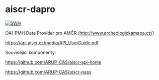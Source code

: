 # aiscr-dapro

[![SWH](https://archive.softwareheritage.org/badge/origin/https://github.com/ARUP-CAS/aiscr-dapro/)](https://archive.softwareheritage.org/browse/origin/?origin_url=https://github.com/ARUP-CAS/aiscr-dapro)

OAI-PMH Data Provider pro AMČR (http://www.archeologickamapa.cz/)

https://api.aiscr.cz/media/API_UserGuide.pdf

Související komponenty:

https://github.com/ARUP-CAS/aiscr-api-home

https://github.com/ARUP-CAS/aiscr-pass

